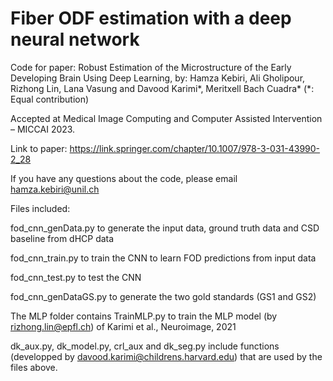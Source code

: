 # Fiber ODF estimation with a deep neural network

Code for paper: Robust Estimation of the Microstructure of the Early Developing Brain Using Deep Learning, by: Hamza Kebiri, Ali Gholipour, Rizhong Lin, Lana Vasung and Davood Karimi*, Meritxell Bach Cuadra* (*: Equal contribution)



Accepted at Medical Image Computing and Computer Assisted Intervention – MICCAI 2023.

Link to paper: https://link.springer.com/chapter/10.1007/978-3-031-43990-2_28

If you have any questions about the code, please email hamza.kebiri@unil.ch

Files included:

fod_cnn_genData.py to generate the input data, ground truth data and CSD baseline from dHCP data

fod_cnn_train.py to train the CNN to learn FOD predictions from input data

fod_cnn_test.py to test the CNN

fod_cnn_genDataGS.py to generate the two gold standards (GS1 and GS2)

The MLP folder contains TrainMLP.py to train the MLP model (by rizhong.lin@epfl.ch) of Karimi et al., Neuroimage, 2021

dk_aux.py, dk_model.py, crl_aux and dk_seg.py include functions (developped by davood.karimi@childrens.harvard.edu) that are used by the files above.
